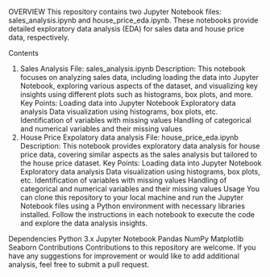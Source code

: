 OVERVIEW
This repository contains two Jupyter Notebook files: sales_analysis.ipynb and house_price_eda.ipynb. These notebooks provide detailed exploratory data analysis (EDA) for sales data and house price data, respectively.

Contents
1. Sales Analysis
File: sales_analysis.ipynb
Description: This notebook focuses on analyzing sales data, including loading the data into Jupyter Notebook, exploring various aspects of the dataset, and visualizing key insights using different plots such as histograms, box plots, and more.
Key Points:
Loading data into Jupyter Notebook
Exploratory data analysis
Data visualization using histograms, box plots, etc.
Identification of variables with missing values
Handling of categorical and numerical variables and their missing values
2. House Price Expolatory data analysis
File: house_price_eda.ipynb
Description: This notebook provides exploratory data analysis for house price data, covering similar aspects as the sales analysis but tailored to the house price dataset.
Key Points:
Loading data into Jupyter Notebook
Exploratory data analysis
Data visualization using histograms, box plots, etc.
Identification of variables with missing values
Handling of categorical and numerical variables and their missing values
Usage
You can clone this repository to your local machine and run the Jupyter Notebook files using a Python environment with necessary libraries installed. Follow the instructions in each notebook to execute the code and explore the data analysis insights.

Dependencies
Python 3.x
Jupyter Notebook
Pandas
NumPy
Matplotlib
Seaborn
Contributions
Contributions to this repository are welcome. If you have any suggestions for improvement or would like to add additional analysis, feel free to submit a pull request.
